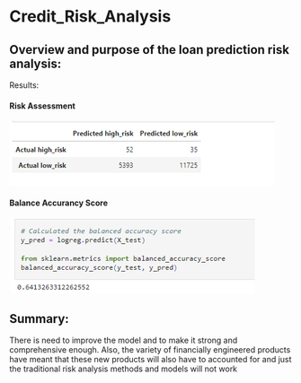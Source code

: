 # Credit_Risk_Analysis


## Overview and purpose of the loan prediction risk analysis:

Results: 

#### Risk Assessment
![](Images/risk%20assessment.png)

#### Balance Accurancy Score

![](Images/balance%20accuracy%20score.png)

## Summary:


There is need to improve the model and to make it strong and comprehensive enough.
Also, the variety of financially engineered products have meant that these new products will also have to accounted for and just the traditional risk analysis methods and models will not work
